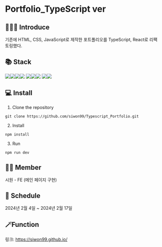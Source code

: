 # Portfolio_TypeScript ver



## 💁🏻‍♀️ Introduce
기존에 HTML, CSS, JavaScript로 제작한 포트폴리오를 TypeScript, React로 리팩토링했다.

## 📚 Stack
<img src="https://img.shields.io/badge/react-61DAFB?style=for-the-badge&logo=react&logoColor=black"><img src="https://img.shields.io/badge/typescript-3178C6?style=for-the-badge&logo=typescript&logoColor=white"><img src="https://img.shields.io/badge/html5-E34F26?style=for-the-badge&logo=html5&logoColor=white"><img src="https://img.shields.io/badge/css-1572B6?style=for-the-badge&logo=css3&logoColor=white"> <img src="https://img.shields.io/badge/fontawesome-339AF0?style=for-the-badge&logo=fontawesome&logoColor=white"><img src="https://img.shields.io/badge/vite-646CFF?style=for-the-badge&logo=vite&logoColor=white"><img src="https://img.shields.io/badge/ESLint-4B32C3?style=for-the-badge&logo=ESLint&logoColor=white"> <img src="https://img.shields.io/badge/github-181717?style=for-the-badge&logo=github&logoColor=white"><img src="https://img.shields.io/badge/visualstudiocode-646CFF?style=for-the-badge&logo=visualstudiocode&logoColor=white">

## 💻 Install
1. Clone the repository
```
git clone https://github.com/siwon99/Typescript_Portfolio.git
```

2. Install
```
npm install
```

3. Run
```
npm run dev
```

## 🤼‍♂️ Member
시원 - FE (메인 페이지 구현)

## 📆 Schedule
2024년 2월 4일 ~ 2024년 2월 17일

## 🪄Function
링크: https://siwon99.github.io/




